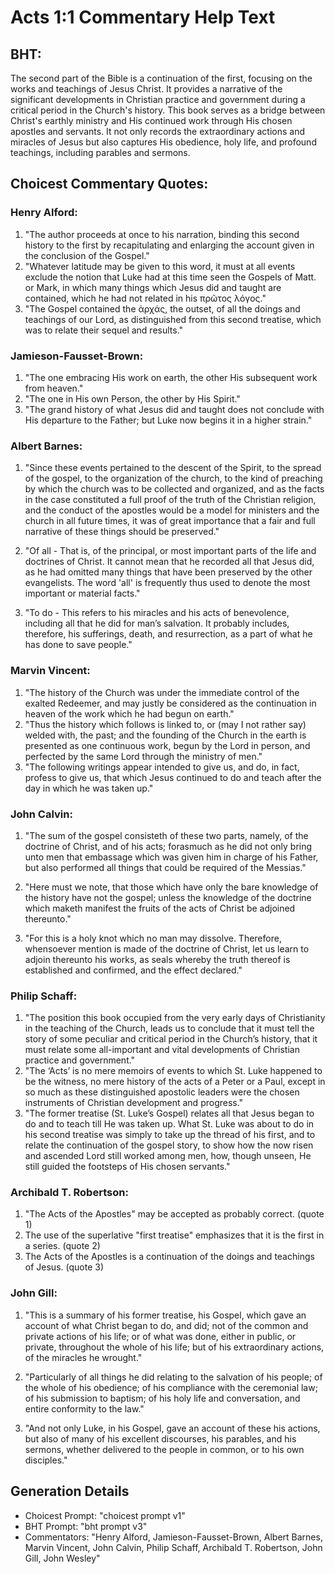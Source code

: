 # Acts 1:1 Commentary Help Text

## BHT:
The second part of the Bible is a continuation of the first, focusing on the works and teachings of Jesus Christ. It provides a narrative of the significant developments in Christian practice and government during a critical period in the Church's history. This book serves as a bridge between Christ's earthly ministry and His continued work through His chosen apostles and servants. It not only records the extraordinary actions and miracles of Jesus but also captures His obedience, holy life, and profound teachings, including parables and sermons.

## Choicest Commentary Quotes:
### Henry Alford:
1. "The author proceeds at once to his narration, binding this second history to the first by recapitulating and enlarging the account given in the conclusion of the Gospel." 
2. "Whatever latitude may be given to this word, it must at all events exclude the notion that Luke had at this time seen the Gospels of Matt. or Mark, in which many things which Jesus did and taught are contained, which he had not related in his πρῶτος λόγος."
3. "The Gospel contained the ἀρχάς, the outset, of all the doings and teachings of our Lord, as distinguished from this second treatise, which was to relate their sequel and results."

### Jamieson-Fausset-Brown:
1. "The one embracing His work on earth, the other His subsequent work from heaven."
2. "The one in His own Person, the other by His Spirit."
3. "The grand history of what Jesus did and taught does not conclude with His departure to the Father; but Luke now begins it in a higher strain."

### Albert Barnes:
1. "Since these events pertained to the descent of the Spirit, to the spread of the gospel, to the organization of the church, to the kind of preaching by which the church was to be collected and organized, and as the facts in the case constituted a full proof of the truth of the Christian religion, and the conduct of the apostles would be a model for ministers and the church in all future times, it was of great importance that a fair and full narrative of these things should be preserved."

2. "Of all - That is, of the principal, or most important parts of the life and doctrines of Christ. It cannot mean that he recorded all that Jesus did, as he had omitted many things that have been preserved by the other evangelists. The word 'all' is frequently thus used to denote the most important or material facts."

3. "To do - This refers to his miracles and his acts of benevolence, including all that he did for man’s salvation. It probably includes, therefore, his sufferings, death, and resurrection, as a part of what he has done to save people."

### Marvin Vincent:
1. "The history of the Church was under the immediate control of the exalted Redeemer, and may justly be considered as the continuation in heaven of the work which he had begun on earth."
2. "Thus the history which follows is linked to, or (may I not rather say) welded with, the past; and the founding of the Church in the earth is presented as one continuous work, begun by the Lord in person, and perfected by the same Lord through the ministry of men."
3. "The following writings appear intended to give us, and do, in fact, profess to give us, that which Jesus continued to do and teach after the day in which he was taken up."

### John Calvin:
1. "The sum of the gospel consisteth of these two parts, namely, of the doctrine of Christ, and of his acts; forasmuch as he did not only bring unto men that embassage which was given him in charge of his Father, but also performed all things that could be required of the Messias."

2. "Here must we note, that those which have only the bare knowledge of the history have not the gospel; unless the knowledge of the doctrine which maketh manifest the fruits of the acts of Christ be adjoined thereunto."

3. "For this is a holy knot which no man may dissolve. Therefore, whensoever mention is made of the doctrine of Christ, let us learn to adjoin thereunto his works, as seals whereby the truth thereof is established and confirmed, and the effect declared."

### Philip Schaff:
1. "The position this book occupied from the very early days of Christianity in the teaching of the Church, leads us to conclude that it must tell the story of some peculiar and critical period in the Church’s history, that it must relate some all-important and vital developments of Christian practice and government." 
2. "The ‘Acts’ is no mere memoirs of events to which St. Luke happened to be the witness, no mere history of the acts of a Peter or a Paul, except in so much as these distinguished apostolic leaders were the chosen instruments of Christian development and progress."
3. "The former treatise (St. Luke’s Gospel) relates all that Jesus began to do and to teach till He was taken up. What St. Luke was about to do in his second treatise was simply to take up the thread of his first, and to relate the continuation of the gospel story, to show how the now risen and ascended Lord still worked among men, how, though unseen, He still guided the footsteps of His chosen servants."

### Archibald T. Robertson:
1. "The Acts of the Apostles" may be accepted as probably correct. (quote 1)
2. The use of the superlative "first treatise" emphasizes that it is the first in a series. (quote 2)
3. The Acts of the Apostles is a continuation of the doings and teachings of Jesus. (quote 3)

### John Gill:
1. "This is a summary of his former treatise, his Gospel, which gave an account of what Christ began to do, and did; not of the common and private actions of his life; or of what was done, either in public, or private, throughout the whole of his life; but of his extraordinary actions, of the miracles he wrought." 

2. "Particularly of all things he did relating to the salvation of his people; of the whole of his obedience; of his compliance with the ceremonial law; of his submission to baptism; of his holy life and conversation, and entire conformity to the law." 

3. "And not only Luke, in his Gospel, gave an account of these his actions, but also of many of his excellent discourses, his parables, and his sermons, whether delivered to the people in common, or to his own disciples."


## Generation Details
- Choicest Prompt: "choicest prompt v1"
- BHT Prompt: "bht prompt v3"
- Commentators: "Henry Alford, Jamieson-Fausset-Brown, Albert Barnes, Marvin Vincent, John Calvin, Philip Schaff, Archibald T. Robertson, John Gill, John Wesley"
